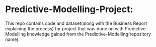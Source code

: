 # Predictive-Modelling-Project:

This repo contains code and dataset(along with the Business Report explaining the process) for project that was done on with Predictive Modelling knowledge gained from the Predictive-Modelling(repository name).
